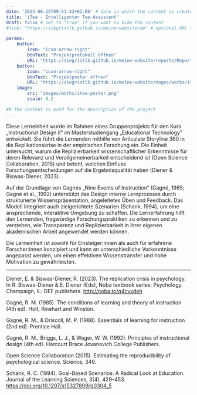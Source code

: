 ```yaml
---
date: '2023-06-25T09:53:42+02:00' # date in which the content is created - defaults to "today"
title: 'iTea - Intelligenter Tee-Assistent'
draft: false # set to "true" if you want to hide the content 
#link: "https://siegristlk.github.io/meine-website/de" # optional URL to link the logo to

params:
    button:
        icon: "icon-arrow-right"
        btnText: "Projektprotokoll öffnen"
        URL: "https://siegristlk.github.io/meine-website/reports/Report-Group8-ITea.pdf"
    button:
        icon: "icon-arrow-right"
        btnText: "Projektposter öffnen"
        URL: "https://siegristlk.github.io/meine-website/mages/works/itea-poster.png"
    image:
        src: "images/works/itea-poster.png"
        scale: 0.2

## The content is used for the description of the project
---
```


Diese Lerneinheit wurde im Rahmen eines Gruppenprojekts für den Kurs „Instructional Design II” im Masterstudiengang „Educational Technology” entwickelt. Sie führt die Lernenden mithilfe von Articulate Storyline 360 in die Replikationskrise in der empirischen Forschung ein. Die Einheit untersucht, warum die Replizierbarkeit wissenschaftlicher Erkenntnisse für deren Relevanz und Verallgemeinerbarkeit entscheidend ist (Open Science Collaboration, 2015) und betont, welchen Einfluss Forschungsentscheidungen auf die Ergebnisqualität haben (Diener & Biswas-Diener, 2023).

Auf der Grundlage von Gagnés „Nine Events of Instruction“ (Gagné, 1985; Gagné et al., 1992) unterstützt das Design interne Lernprozesse durch strukturierte Wissenspräsentation, angeleitetes Üben und Feedback. Das Modell integriert auch zielgerichtete Szenarien (Schank, 1994), um eine ansprechende, interaktive Umgebung zu schaffen. Die Lernerfahrung hilft den Lernenden, fragwürdige Forschungspraktiken zu erkennen und zu verstehen, wie Transparenz und Replizierbarkeit in ihrer eigenen akademischen Arbeit angewendet werden können.

Die Lerneinheit ist sowohl für Einsteiger:innen als auch für erfahrene Forscher:innen konzipiert und kann an unterschiedliche Vorkenntnisse angepasst werden, um einen effektiven Wissenstransfer und hohe Motivation zu gewährleisten.

---

Diener, E. & Biswas-Diener, R. (2023). The replication crisis in psychology. In R. Biswas-Diener & E. Diener (Eds), Noba textbook series: Psychology. Champaign, IL: DEF publishers. http://noba.to/q4cvydeh

Gagné, R. M. (1985). The conditions of learning and theory of instruction (4th ed). Holt, Rinehart and Winston.

Gagné, R. M., & Driscoll, M. P. (1988). Essentials of learning for instruction (2nd ed). Prentice Hall.

Gagné, R. M., Briggs, L. J., & Wager, W. W. (1992). Principles of instructional design (4th ed). Harcourt Brace Jovanovich College Publishers.

Open Science Collaboration (2015). Estimating the reproducibility of psychological science. Science, 349.

Schank, R. C. (1994). Goal-Based Scenarios: A Radical Look at Education. Journal of the Learning Sciences, 3(4), 429–453. https://doi.org/10.1207/s15327809jls0304_5
